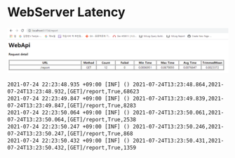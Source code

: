 # WebServer Latency

<img src="https://github.com/junhun0106/CSharp/blob/main/LatencyView/test_view.PNG">


```
2021-07-24 22:23:48.935 +09:00 [INF] () 2021-07-24T13:23:48.864,2021-07-24T13:23:48.932,[GET]/report,True,68623
2021-07-24 22:23:49.847 +09:00 [INF] () 2021-07-24T13:23:49.839,2021-07-24T13:23:49.847,[GET]/report,True,8283
2021-07-24 22:23:50.064 +09:00 [INF] () 2021-07-24T13:23:50.061,2021-07-24T13:23:50.064,[GET]/report,True,2538
2021-07-24 22:23:50.247 +09:00 [INF] () 2021-07-24T13:23:50.246,2021-07-24T13:23:50.247,[GET]/report,True,868
2021-07-24 22:23:50.432 +09:00 [INF] () 2021-07-24T13:23:50.431,2021-07-24T13:23:50.432,[GET]/report,True,1359
```
